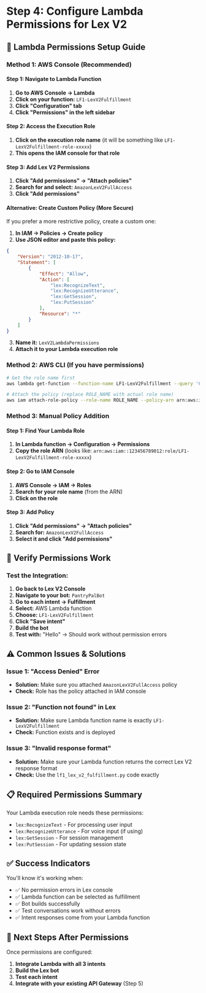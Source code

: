 # Step 4: Configure Lambda Permissions for Lex V2

## 🔐 **Lambda Permissions Setup Guide**

### **Method 1: AWS Console (Recommended)**

#### **Step 1: Navigate to Lambda Function**
1. **Go to AWS Console → Lambda**
2. **Click on your function:** `LF1-LexV2Fulfillment`
3. **Click "Configuration" tab**
4. **Click "Permissions" in the left sidebar**

#### **Step 2: Access the Execution Role**
1. **Click on the execution role name** (it will be something like `LF1-LexV2Fulfillment-role-xxxxx`)
2. **This opens the IAM console for that role**

#### **Step 3: Add Lex V2 Permissions**
1. **Click "Add permissions" → "Attach policies"**
2. **Search for and select:** `AmazonLexV2FullAccess`
3. **Click "Add permissions"**

#### **Alternative: Create Custom Policy (More Secure)**
If you prefer a more restrictive policy, create a custom one:

1. **In IAM → Policies → Create policy**
2. **Use JSON editor and paste this policy:**

```json
{
    "Version": "2012-10-17",
    "Statement": [
        {
            "Effect": "Allow",
            "Action": [
                "lex:RecognizeText",
                "lex:RecognizeUtterance",
                "lex:GetSession",
                "lex:PutSession"
            ],
            "Resource": "*"
        }
    ]
}
```

3. **Name it:** `LexV2LambdaPermissions`
4. **Attach it to your Lambda execution role**

### **Method 2: AWS CLI (If you have permissions)**

```bash
# Get the role name first
aws lambda get-function --function-name LF1-LexV2Fulfillment --query 'Configuration.Role' --output text

# Attach the policy (replace ROLE_NAME with actual role name)
aws iam attach-role-policy --role-name ROLE_NAME --policy-arn arn:aws:iam::aws:policy/AmazonLexV2FullAccess
```

### **Method 3: Manual Policy Addition**

#### **Step 1: Find Your Lambda Role**
1. **In Lambda function → Configuration → Permissions**
2. **Copy the role ARN** (looks like: `arn:aws:iam::123456789012:role/LF1-LexV2Fulfillment-role-xxxxx`)

#### **Step 2: Go to IAM Console**
1. **AWS Console → IAM → Roles**
2. **Search for your role name** (from the ARN)
3. **Click on the role**

#### **Step 3: Add Policy**
1. **Click "Add permissions" → "Attach policies"**
2. **Search for:** `AmazonLexV2FullAccess`
3. **Select it and click "Add permissions"**

## 🧪 **Verify Permissions Work**

### **Test the Integration:**
1. **Go back to Lex V2 Console**
2. **Navigate to your bot:** `PantryPalBot`
3. **Go to each intent → Fulfillment**
4. **Select:** AWS Lambda function
5. **Choose:** `LF1-LexV2Fulfillment`
6. **Click "Save intent"**
7. **Build the bot**
8. **Test with:** "Hello" → Should work without permission errors

## ⚠️ **Common Issues & Solutions**

### **Issue 1: "Access Denied" Error**
- **Solution:** Make sure you attached `AmazonLexV2FullAccess` policy
- **Check:** Role has the policy attached in IAM console

### **Issue 2: "Function not found" in Lex**
- **Solution:** Make sure Lambda function name is exactly `LF1-LexV2Fulfillment`
- **Check:** Function exists and is deployed

### **Issue 3: "Invalid response format"**
- **Solution:** Make sure your Lambda function returns the correct Lex V2 response format
- **Check:** Use the `lf1_lex_v2_fulfillment.py` code exactly

## 📋 **Required Permissions Summary**

Your Lambda execution role needs these permissions:
- `lex:RecognizeText` - For processing user input
- `lex:RecognizeUtterance` - For voice input (if using)
- `lex:GetSession` - For session management
- `lex:PutSession` - For updating session state

## ✅ **Success Indicators**

You'll know it's working when:
- ✅ No permission errors in Lex console
- ✅ Lambda function can be selected as fulfillment
- ✅ Bot builds successfully
- ✅ Test conversations work without errors
- ✅ Intent responses come from your Lambda function

## 🔗 **Next Steps After Permissions**

Once permissions are configured:
1. **Integrate Lambda with all 3 intents**
2. **Build the Lex bot**
3. **Test each intent**
4. **Integrate with your existing API Gateway** (Step 5)

